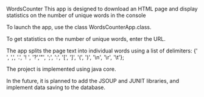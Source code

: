 WordsCounter
This app is designed to download an HTML page and display statistics on the number of unique words in the console

To launch the app, use the class WordsCounterApp.class.

To get statistics on the number of unique words, enter the URL.

The app splits the page text into individual words using a list of delimiters: {' ', ',', '.', '! ', '?','"', ';', ':', '[', ']', '(', ')', '\n', '\r', '\t'};

The project is implemented using java core.

In the future, it is planned to add the JSOUP and JUNIT libraries, and implement data saving to the database.